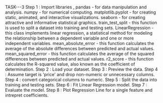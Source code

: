 TASK---3
Step 1 : Import libraries ,
         pandas -  for data manipulation and analysis.
         numpy -  for numerical computing.
         matplotlib.pyplot - for creating static, animated, and interactive visualizations.
         seaborn - for creating attractive and informative statistical graphics.
         train_test_split - this function is used to split a dataset into training and testing sets. 
         LinearRegression - this class implements linear regression, a statistical method for modeling the relationship between a dependent variable and one or more independent variables. 
         mean_absolute_error - this function calculates the average of the absolute differences between predicted and actual values.
         mean_squared_error - this function calculates the average of the squared differences between predicted and actual values.
         r2_score - this function calculates the R-squared value, also known as the coefficient of determination.
Step 2 : Load your dataset.
Step 3 : Preview the data.
Step 4 : Assume target is 'price' and drop non-numeric or unnecessary columns.
Step 4 : convert categorical columns to numeric.
Step 5 : Split the data into training and testing sets.
Step 6 : Fit Linear Regression model.
Step 7 : Evaluate the model.
Step 8 : Plot Regression Line for a single feature and intrepret coefficients.

         
